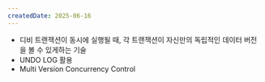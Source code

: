 ```yaml
---
createdDate: 2025-06-16
---
```

- 디비 트랜잭션이 동시에 실행될 때, 각 트랜잭션이 자신만의 독립적인 데이터 버전을 볼 수 있게하는 기술
- UNDO LOG 활용
- Multi Version Concurrency Control